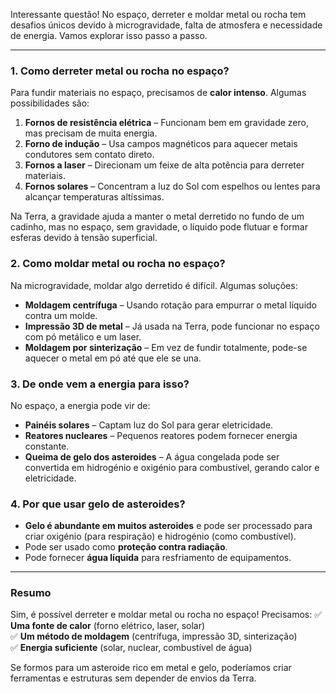 Interessante questão! No espaço, derreter e moldar metal ou rocha tem desafios únicos devido à microgravidade, falta de atmosfera e necessidade de energia. Vamos explorar isso passo a passo.

---

### **1. Como derreter metal ou rocha no espaço?**
Para fundir materiais no espaço, precisamos de **calor intenso**. Algumas possibilidades são:

1. **Fornos de resistência elétrica** – Funcionam bem em gravidade zero, mas precisam de muita energia.
2. **Forno de indução** – Usa campos magnéticos para aquecer metais condutores sem contato direto.
3. **Fornos a laser** – Direcionam um feixe de alta potência para derreter materiais.
4. **Fornos solares** – Concentram a luz do Sol com espelhos ou lentes para alcançar temperaturas altíssimas.

Na Terra, a gravidade ajuda a manter o metal derretido no fundo de um cadinho, mas no espaço, sem gravidade, o líquido pode flutuar e formar esferas devido à tensão superficial.

### **2. Como moldar metal ou rocha no espaço?**
Na microgravidade, moldar algo derretido é difícil. Algumas soluções:
- **Moldagem centrífuga** – Usando rotação para empurrar o metal líquido contra um molde.
- **Impressão 3D de metal** – Já usada na Terra, pode funcionar no espaço com pó metálico e um laser.
- **Moldagem por sinterização** – Em vez de fundir totalmente, pode-se aquecer o metal em pó até que ele se una.

### **3. De onde vem a energia para isso?**
No espaço, a energia pode vir de:
- **Painéis solares** – Captam luz do Sol para gerar eletricidade.
- **Reatores nucleares** – Pequenos reatores podem fornecer energia constante.
- **Queima de gelo dos asteroides** – A água congelada pode ser convertida em hidrogénio e oxigénio para combustível, gerando calor e eletricidade.

### **4. Por que usar gelo de asteroides?**
- **Gelo é abundante em muitos asteroides** e pode ser processado para criar oxigénio (para respiração) e hidrogénio (como combustível).
- Pode ser usado como **proteção contra radiação**.
- Pode fornecer **água líquida** para resfriamento de equipamentos.

---

### **Resumo**
Sim, é possível derreter e moldar metal ou rocha no espaço! Precisamos:
✅ **Uma fonte de calor** (forno elétrico, laser, solar)  
✅ **Um método de moldagem** (centrífuga, impressão 3D, sinterização)  
✅ **Energia suficiente** (solar, nuclear, combustível de água)  

Se formos para um asteroide rico em metal e gelo, poderíamos criar ferramentas e estruturas sem depender de envios da Terra.
